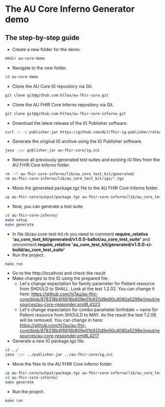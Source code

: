 # The AU Core Inferno Generator demo
## The step-by-step guide

* Create a new folder for the demo.
```bash
mkdir au-core-demo
```

* Navigate to the new folder.
```bash
cd au-core-demo
```

* Clone the AU Core IG repository via Git.
```bash
git clone git@github.com:hl7au/au-fhir-core.git
```
* Clone the AU FHIR Core Inferno repository via Git.
```bash
git clone git@github.com:hl7au/au-fhir-core-inferno.git
```
* Download the latest release of the IG Publisher software.
```bash
curl -L -o publisher.jar https://github.com/HL7/fhir-ig-publisher/releases/download/1.6.28/publisher.jar
```
* Generate the original IG archive using the IG Publisher software.
```bash
java -jar publisher.jar au-fhir-core/ig.ini
```
* Remove all previously generated test suites and existing IG files from the AU FHIR Core Inferno folder.
```bash
rm -rf au-fhir-core-inferno/lib/au_core_test_kit/generated/
rm au-fhir-core-inferno/lib/au_core_test_kit/igs/*.tgz
```
* Move the generated package.tgz file to the AU FHIR Core Inferno folder.
```bash
cp au-fhir-core/output/package.tgz au-fhir-core-inferno/lib/au_core_test_kit/igs/
```
* Now, you can generate a test suite.
```bash
cd au-fhir-core-inferno/
make setup
make generate
```
* In file lib/au-core-test-kit.rb you need to comment **require_relative 'au_core_test_kit/generated/v1.0.0-ballot/au_core_test_suite'** and uncomment **require_relative 'au_core_test_kit/generated/v1.0.0-ci-build/au_core_test_suite'**
* Run the project.
```bash
make run
```
* Go to the http://localhost and check the result
* Make changes to the IG using the prepared file.
    * Let's change expectation for family parameter for Patient resource from SHOULD to SHALL. Look at the test 1.2.02. You can change it here: https://github.com/hl7au/au-fhir-core/blob/878318b4f6816b609e01b920d9e90c4060a5298e/input/resources/au-core-responder.xml#L4323
    * Let's change expectation for combo parameter birthdate + name for Patient resource from SHOULD to MAY. As the result the test 1.2.06 will be removed. You can change in here: https://github.com/hl7au/au-fhir-core/blob/878318b4f6816b609e01b920d9e90c4060a5298e/input/resources/au-core-responder.xml#L4217
* Generate a new IG package.tgz file.
```bash
cd ../
java -jar ../publisher.jar ../au-fhir-core/ig.ini
```
* Move the files to the AU FHIR Core Inferno folder.
```bash
cp au-fhir-core/output/package.tgz au-fhir-core-inferno/lib/au_core_test_kit/igs/
cd au-fhir-core-inferno/
make generate
```
* Run the project.
```bash
make run
```